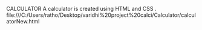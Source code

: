 CALCULATOR
A calculator is created using HTML and CSS .
file:///C:/Users/ratho/Desktop/varidhi%20project%20calci/Calculator/calculatorNew.html
